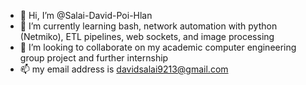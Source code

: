 - 👋 Hi, I’m @Salai-David-Poi-Hlan
- 🌱 I’m currently learning bash, network automation with python (Netmiko), ETL pipelines, web sockets, and image processing
- 💞️ I’m looking to collaborate on my academic computer engineering group project and further internship
- 📫 my email address is davidsalai9213@gmail.com

<!---
Salai-David-Poi-Hlan/Salai-David-Poi-Hlan is a ✨ special ✨ repository because its `README.md` (this file) appears on your GitHub profile.
You can click the Preview link to take a look at your changes.
--->
